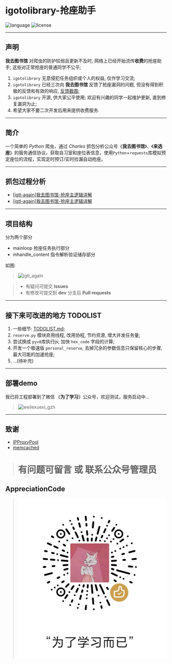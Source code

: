 
# igotolibrary-抢座助手
![language](https://img.shields.io/badge/language-python3.x-green.svg) 
![license](https://img.shields.io/badge/LICENSE-MIT-brightgreen.svg)

------

## 声明
**我去图书馆** 对爬虫的防护较弱且更新不及时, 网络上已经开始流传**收费**的抢座助手; 这些对正常抢座的普通同学不公平; 
1. ``` igotolibrary ```  无意侵犯任务组织或个人的权益, 仅作学习交流; 
2. ``` igotolibrary ```  已经三次向 **我去图书馆** 反馈了抢座漏洞的问题, 但没有得到积极的反馈和有效的响应, [反馈截图](https://github.com/qmppz/igotolibrary/blob/master/fankui_screenshot.jpeg);
3. ``` igotolibrary ``` 开源, 供大家公平使用; 欢迎有兴趣的同学一起维护更新, 直到修复漏洞为止;
4. 希望大家不要二次开发后用来提供收费服务.

------

## 简介
一个简单的 *Python* 爬虫，通过 *Charles* 抓包分析公众号《**我去图书馆**》、《**来选座**》的服务通信协议，获取自习室和座位表信息，使用```Python```+```requests```库模拟预定座位的流程，实现定时预订/实时捡漏自动抢座。

------

## 抓包过程分析
* [[igtl-again]我去图书馆-抢座主逻辑详解](https://blog.csdn.net/RenjiaLu9527/article/details/96843605)
* [[igtl-again]我去图书馆-抢座主逻辑详解](https://zhuanlan.zhihu.com/p/74706139)

------

## 项目结构
分为两个部分 
* mainloop 抢座任务执行部分
* mhandle_content 指令解析验证储存部分

如图:

> ![igtl_again](https://github.com/qmppz/igotolibrary/blob/master/igtl-again.png)

> * 有疑问可提交 **Issues**
> * 有修改可提交到 **dev** 分支后 **Pull requests** 

------

## 接下来可改进的地方 TODOLIST
1. 一些细节: [TODOLIST.md](https://github.com/qmppz/igotolibrary/blob/master/TODOLIST.md);
2. ```reserve.py``` 模块弃用线程, 改用协程, 节约资源, 增大并发任务量;
3. 尝试换成 ```pyv8```库执行js; 加快 ```hex_code``` 字段的计算;
4. 开发一个极速版 ```personal_reserve```, 去掉冗余的参数信息只保留核心的步骤, 最大可能的加速抢座;
5. ...(待补充)

------

## 部署demo
我已将工程部署到了微信 《**为了学习**》公众号，欢迎测试，服务启动中...

> ![weilexuexi_gzh](https://github.com/RenjiaLu9527/igotolibrary/blob/master/qrcode.png)

------

## 致谢
* [IPProxyPool](https://github.com/qiyeboy/IPProxyPool)
* [memcached](https://github.com/memcached/memcached)

> # 有问题可留言 或 联系公众号管理员

## AppreciationCode
> ![AppreciationCode.png](https://github.com/RenjiaLu9527/igotolibrary/blob/master/AppreciationCode.png)


